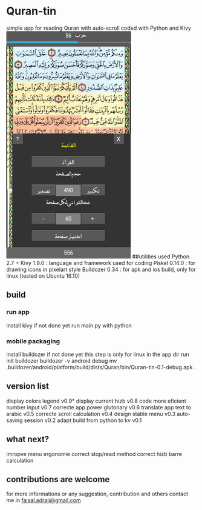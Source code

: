 # Quran-tin
simple app for reading Quran with auto-scroll coded with Python and Kivy
![demo](demo.png)
##utilities used
Python 2.7 + Kivy 1.9.0 : language and framework used for coding
Piskel 0.14.0 : for drawing icons in pixelart style
Buildozer 0.34 : for apk and ios build, only for linux (tested on Ubuntu 16.10)
## build
### run app
install kivy if not done yet
run main.py with python
### mobile packaging
install buildozer if not done yet
this step is only for linux
in the app dir run
init buildozer
buildozer -v android debug
mv .buildozer/android/platform/build/dists/Quran/bin/Quran-tin-0.1-debug.apk .
## version list
display colors legend		v0.9*
display current hizb		v0.8
code more eficient number input	v0.7
correcte app power glutonary	v0.6
translate app text to arabic	v0.5
correcte scroll calculation	v0.4
design stable menu		v0.3
auto-saving session		v0.2
adapt build from python to kv 	v0.1
## what next?
imropve menu ergonomie
correct stop/read method
correct hizb barre calculation
## contributions are welcome
for more informations or any suggestion, contribution and others contact me in faisal.adraji@gmail.com
